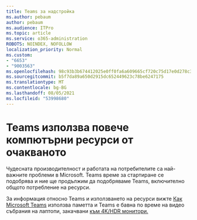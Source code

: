 ```yaml
---
title: Teams за надстройка
ms.author: pebaum
author: pebaum
ms.audience: ITPro
ms.topic: article
ms.service: o365-administration
ROBOTS: NOINDEX, NOFOLLOW
localization_priority: Normal
ms.custom:
- "6653"
- "9003563"
ms.openlocfilehash: 98c93b3b674412025e0ff0fa6a609665cf720c75d17e0d278c3abe123d5ec01c
ms.sourcegitcommit: b5f7da89a650d2915dc652449623c78be6247175
ms.translationtype: MT
ms.contentlocale: bg-BG
ms.lasthandoff: 08/05/2021
ms.locfileid: "53998680"
---
```

# <a name="teams-is-using-more-computer-resources-than-expected"></a>Teams използва повече компютърни ресурси от очакваното

Чудесната производителност и работата на потребителите са най-важните проблеми в Microsoft. Teams време за стартиране се подобрява и ние ще продължим да подобряваме Teams, включително общото потребление на ресурси.  

За информация относно Teams и използването на ресурси вижте [Как Microsoft Teams](https://docs.microsoft.com/microsoftteams/teams-memory-usage-perf) използва паметта и Teams е бавна по време на видео събрания на лаптопи, закачвани [към 4K/HDR монитори.](https://docs.microsoft.com/MicrosoftTeams/troubleshoot/known-issues/teams-slow-video-meetings-laptops-4k)
